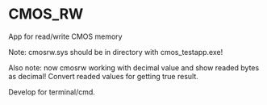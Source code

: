 # CMOS_RW
App for read/write CMOS memory

Note: cmosrw.sys should be in directory with cmos_testapp.exe!

Also note: now cmosrw working with decimal value and show readed bytes as decimal! Convert readed values for getting true result.

Develop for terminal/cmd.
